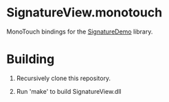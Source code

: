 SignatureView.monotouch
====================

MonoTouch bindings for the [SignatureDemo](https://github.com/jharwig/SignatureDemo) library.


Building
========

1) Recursively clone this repository.

2) Run 'make' to build SignatureView.dll
